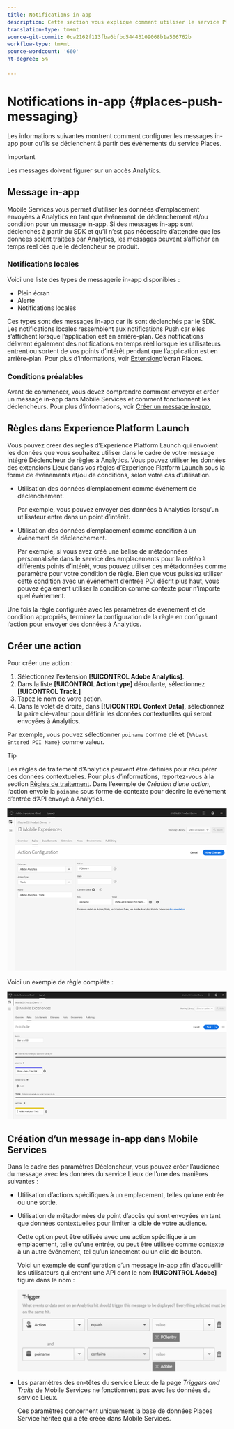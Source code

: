 ```yaml
---
title: Notifications in-app
description: Cette section vous explique comment utiliser le service Places avec la messagerie in-app.
translation-type: tm+mt
source-git-commit: 0ca2162f113fba6bfbd54443109068b1a506762b
workflow-type: tm+mt
source-wordcount: '660'
ht-degree: 5%

---
```



# Notifications in-app {#places-push-messaging}

Les informations suivantes montrent comment configurer les messages in-app pour qu’ils se déclenchent à partir des événements du service Places.

>[!IMPORTANT]
>
>Les messages doivent figurer sur un accès Analytics.

## Message in-app

Mobile Services vous permet d’utiliser les données d’emplacement envoyées à Analytics en tant que événement de déclenchement et/ou condition pour un message in-app. Si des messages in-app sont déclenchés à partir du SDK et qu’il n’est pas nécessaire d’attendre que les données soient traitées par Analytics, les messages peuvent s’afficher en temps réel dès que le déclencheur se produit.

### Notifications locales

Voici une liste des types de messagerie in-app disponibles :

* Plein écran
* Alerte
* Notifications locales

Ces types sont des messages in-app car ils sont déclenchés par le SDK. Les notifications locales ressemblent aux notifications Push car elles s’affichent lorsque l’application est en arrière-plan. Ces notifications délivrent également des notifications en temps réel lorsque les utilisateurs entrent ou sortent de vos points d’intérêt pendant que l’application est en arrière-plan. Pour plus d’informations, voir [Extension](/help/places-ext-aep-sdks/places-monitor-extension/places-monitor-extension.md)d’écran Places.

### Conditions préalables 

Avant de commencer, vous devez comprendre comment envoyer et créer un message in-app dans Mobile Services et comment fonctionnent les déclencheurs. Pour plus d’informations, voir [Créer un message in-app.](https://docs.adobe.com/content/help/en/mobile-services/using/messaging-ug/inapp-messages/t-in-app-message.html)

## Règles dans Experience Platform Launch

Vous pouvez créer des règles d’Experience Platform Launch qui envoient les données que vous souhaitez utiliser dans le cadre de votre message intégré Déclencheur de règles à Analytics. Vous pouvez utiliser les données des extensions Lieux dans vos règles d’Experience Platform Launch sous la forme de événements et/ou de conditions, selon votre cas d’utilisation.

* Utilisation des données d’emplacement comme événement de déclenchement.

   Par exemple, vous pouvez envoyer des données à Analytics lorsqu’un utilisateur entre dans un point d’intérêt.

* Utilisation des données d’emplacement comme condition à un événement de déclenchement.

   Par exemple, si vous avez créé une balise de métadonnées personnalisée dans le service des emplacements pour la météo à différents points d’intérêt, vous pouvez utiliser ces métadonnées comme paramètre pour votre condition de règle. Bien que vous puissiez utiliser cette condition avec un événement d’entrée POI décrit plus haut, vous pouvez également utiliser la condition comme contexte pour n’importe quel événement.

Une fois la règle configurée avec les paramètres de événement et de condition appropriés, terminez la configuration de la règle en configurant l’action pour envoyer des données à Analytics.

## Créer une action

Pour créer une action :

1. Sélectionnez l’extension **[!UICONTROL Adobe Analytics]**.
1. Dans la liste **[!UICONTROL Action type]** déroulante, sélectionnez **[!UICONTROL Track.]**
1. Tapez le nom de votre action.
1. Dans le volet de droite, dans **[!UICONTROL Context Data]**, sélectionnez la paire clé-valeur pour définir les données contextuelles qui seront envoyées à Analytics.

Par exemple, vous pouvez sélectionner `poiname` comme clé et `{%%Last Entered POI Name}` comme valeur.

>[!TIP]
>
>Les règles de traitement d’Analytics peuvent être définies pour récupérer ces données contextuelles. Pour plus d’informations, reportez-vous à la section [Règles de traitement](https://docs.adobe.com/content/help/en/analytics/implementation/analytics-basics/ref-processing-rules.html). Dans l’exemple de *Création d’une action*, l’action envoie la `poiname` sous forme de contexte pour décrire le événement d’entrée d’API envoyé à Analytics.

![création d’une action](/help/assets/configure-action.png)

Voici un exemple de règle complète :

![règle terminée](/help/assets/create-a-rule.png)

## Création d’un message in-app dans Mobile Services

Dans le cadre des paramètres Déclencheur, vous pouvez créer l’audience du message avec les données du service Lieux de l’une des manières suivantes :

* Utilisation d’actions spécifiques à un emplacement, telles qu’une entrée ou une sortie.
* Utilisation de métadonnées de point d’accès qui sont envoyées en tant que données contextuelles pour limiter la cible de votre audience.

   Cette option peut être utilisée avec une action spécifique à un emplacement, telle qu’une entrée, ou peut être utilisée comme contexte à un autre événement, tel qu’un lancement ou un clic de bouton.

   Voici un exemple de configuration d’un message in-app afin d’accueillir les utilisateurs qui entrent une API dont le nom **[!UICONTROL Adobe]** figure dans le nom :

   ![paramètres de déclenchement](/help/assets/trigger-parameters.png)

* Les paramètres des en-têtes du service Lieux de la page *Triggers and Traits* de Mobile Services ne fonctionnent pas avec les données du service Lieux.

   Ces paramètres concernent uniquement la base de données Places Service héritée qui a été créée dans Mobile Services.